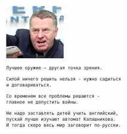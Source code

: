 <!--2018-04-22 14:47:12-->
<img src="zhirik.jpg">

    Лучшее оружие — другая точка зрения.

>

    Силой ничего решить нельзя - нужно садиться 
    и договариваться.

>

    Со временем все проблемы решаются - 
    главное не допустить войны.

>

    Не надо заставлять детей учить английский, 
    пускай лучше изучают автомат Калашникова. 
    И тогда скоро весь мир заговорит по-русски.
